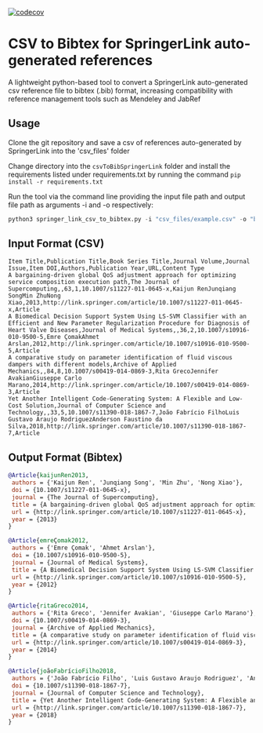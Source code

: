 [![codecov](https://codecov.io/gh/AndrewC19/csvToBibSpringerLink/branch/master/graph/badge.svg)](https://codecov.io/gh/AndrewC19/csvToBibSpringerLink)

# CSV to Bibtex for SpringerLink auto-generated references
A lightweight python-based tool to convert a SpringerLink auto-generated csv reference file to bibtex (.bib) format, increasing compatibility with reference management tools such as Mendeley and JabRef

## Usage
Clone the git repository and save a csv of references auto-generated by SpringerLink into the 'csv_files' folder

Change directory into the `csvToBibSpringerLink` folder and install the requirements listed under requirements.txt by running the command `pip install -r requirements.txt`

Run the tool via the command line providing the input file path and output file path as arguments -i and -o respectively:

```python
python3 springer_link_csv_to_bibtex.py -i "csv_files/example.csv" -o "bibtex_files/example.bib"
```

## Input Format (CSV)
```csv
Item Title,Publication Title,Book Series Title,Journal Volume,Journal Issue,Item DOI,Authors,Publication Year,URL,Content Type
A bargaining-driven global QoS adjustment approach for optimizing service composition execution path,The Journal of Supercomputing,,63,1,10.1007/s11227-011-0645-x,Kaijun RenJunqiang SongMin ZhuNong Xiao,2013,http://link.springer.com/article/10.1007/s11227-011-0645-x,Article
A Biomedical Decision Support System Using LS-SVM Classifier with an Efficient and New Parameter Regularization Procedure for Diagnosis of Heart Valve Diseases,Journal of Medical Systems,,36,2,10.1007/s10916-010-9500-5,Emre ÇomakAhmet Arslan,2012,http://link.springer.com/article/10.1007/s10916-010-9500-5,Article
A comparative study on parameter identification of fluid viscous dampers with different models,Archive of Applied Mechanics,,84,8,10.1007/s00419-014-0869-3,Rita GrecoJennifer AvakianGiuseppe Carlo Marano,2014,http://link.springer.com/article/10.1007/s00419-014-0869-3,Article
Yet Another Intelligent Code-Generating System: A Flexible and Low-Cost Solution,Journal of Computer Science and Technology,,33,5,10.1007/s11390-018-1867-7,João Fabrício FilhoLuis Gustavo Araujo RodriguezAnderson Faustino da Silva,2018,http://link.springer.com/article/10.1007/s11390-018-1867-7,Article
```

## Output Format (Bibtex)
```bibtex
@Article{kaijunRen2013,
 authors = {'Kaijun Ren', 'Junqiang Song', 'Min Zhu', 'Nong Xiao'},
 doi = {10.1007/s11227-011-0645-x},
 journal = {The Journal of Supercomputing},
 title = {A bargaining-driven global QoS adjustment approach for optimizing service composition execution path},
 url = {http://link.springer.com/article/10.1007/s11227-011-0645-x},
 year = {2013}
}

@Article{emreÇomak2012,
 authors = {'Emre Çomak', 'Ahmet Arslan'},
 doi = {10.1007/s10916-010-9500-5},
 journal = {Journal of Medical Systems},
 title = {A Biomedical Decision Support System Using LS-SVM Classifier with an Efficient and New Parameter Regularization Procedure for Diagnosis of Heart Valve Diseases},
 url = {http://link.springer.com/article/10.1007/s10916-010-9500-5},
 year = {2012}
}

@Article{ritaGreco2014,
 authors = {'Rita Greco', 'Jennifer Avakian', 'Giuseppe Carlo Marano'},
 doi = {10.1007/s00419-014-0869-3},
 journal = {Archive of Applied Mechanics},
 title = {A comparative study on parameter identification of fluid viscous dampers with different models},
 url = {http://link.springer.com/article/10.1007/s00419-014-0869-3},
 year = {2014}
}

@Article{joãoFabrícioFilho2018,
 authors = {'João Fabrício Filho', 'Luis Gustavo Araujo Rodriguez', 'Anderson Faustino da Silva'},
 doi = {10.1007/s11390-018-1867-7},
 journal = {Journal of Computer Science and Technology},
 title = {Yet Another Intelligent Code-Generating System: A Flexible and Low-Cost Solution},
 url = {http://link.springer.com/article/10.1007/s11390-018-1867-7},
 year = {2018}
}
```

